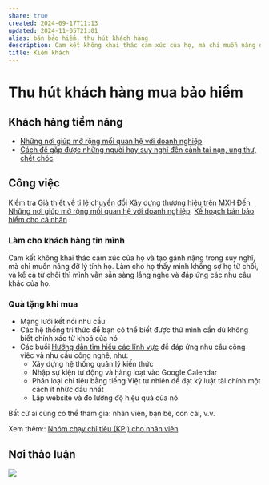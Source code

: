```yaml
---
share: true
created: 2024-09-17T11:13
updated: 2024-11-05T21:01
alias: bán bảo hiểm, thu hút khách hàng
description: Cam kết không khai thác cảm xúc của họ, mà chỉ muốn nâng đỡ lý tính họ
title: Kiếm khách
---
```

# Thu hút khách hàng mua bảo hiểm
## Khách hàng tiềm năng
- [Những nơi giúp mở rộng mối quan hệ với doanh nghiệp](../../../../../%F0%9F%93%9CT%C3%A0i%20nguy%C3%AAn/Ch%C3%ADnh%20s%C3%A1ch%20c%C3%B4ng%20ty/Nh%E1%BB%AFng%20n%C6%A1i%20gi%C3%BAp%20m%E1%BB%9F%20r%E1%BB%99ng%20m%E1%BB%91i%20quan%20h%E1%BB%87%20v%E1%BB%9Bi%20doanh%20nghi%E1%BB%87p.md)
- [Cách để gặp được những người hay suy nghĩ đến cảnh tai nạn, ung thư, chết chóc](./C%C3%A1ch%20%C4%91%E1%BB%83%20g%E1%BA%B7p%20%C4%91%C6%B0%E1%BB%A3c%20nh%E1%BB%AFng%20ng%C6%B0%E1%BB%9Di%20hay%20suy%20ngh%C4%A9%20%C4%91%E1%BA%BFn%20c%E1%BA%A3nh%20tai%20n%E1%BA%A1n,%20ung%20th%C6%B0,%20ch%E1%BA%BFt%20ch%C3%B3c.md)

## Công việc 
Kiểm tra [Giả thiết về tỉ lệ chuyển đổi](../../Gi%E1%BA%A3%20thi%E1%BA%BFt/Gi%E1%BA%A3%20thi%E1%BA%BFt%20v%E1%BB%81%20t%E1%BB%89%20l%E1%BB%87%20chuy%E1%BB%83n%20%C4%91%E1%BB%95i.md)
[Xây dựng thương hiệu trên MXH](../../../X%C3%A2y%20d%E1%BB%B1ng%20th%C6%B0%C6%A1ng%20hi%E1%BB%87u%20tr%C3%AAn%20MXH.md)
Đến [Những nơi giúp mở rộng mối quan hệ với doanh nghiệp](../../../../../%F0%9F%93%9CT%C3%A0i%20nguy%C3%AAn/Ch%C3%ADnh%20s%C3%A1ch%20c%C3%B4ng%20ty/Nh%E1%BB%AFng%20n%C6%A1i%20gi%C3%BAp%20m%E1%BB%9F%20r%E1%BB%99ng%20m%E1%BB%91i%20quan%20h%E1%BB%87%20v%E1%BB%9Bi%20doanh%20nghi%E1%BB%87p.md), 
[Kế hoạch bán bảo hiểm cho cá nhân](../../K%E1%BA%BF%20ho%E1%BA%A1ch/K%E1%BA%BF%20ho%E1%BA%A1ch%20b%C3%A1n%20b%E1%BA%A3o%20hi%E1%BB%83m%20cho%20c%C3%A1%20nh%C3%A2n.md)
### Làm cho khách hàng tin mình
Cam kết không khai thác cảm xúc của họ và tạo gánh nặng trong suy nghĩ, mà chỉ muốn nâng đỡ lý tính họ. Làm cho họ thấy mình không sợ họ từ chối, và kể cả từ chối thì mình vẫn sẵn sàng lắng nghe và đáp ứng các nhu cầu khác của họ.

### Quà tặng khi mua
- Mạng lưới kết nối nhu cầu
- Các hệ thống tri thức để bạn có thể biết được thứ mình cần dù không biết chính xác từ khoá của nó
- Các buổi [Hướng dẫn tìm hiểu các lĩnh vực](../../../../../%F0%9F%93%9CT%C3%A0i%20nguy%C3%AAn/%C3%9D%20t%C6%B0%E1%BB%9Fng%20ki%E1%BA%BFm%20ti%E1%BB%81n/3%20%C3%9D%20t%C6%B0%E1%BB%9Fng/C%C3%A1c%20bu%E1%BB%95i%20chia%20s%E1%BA%BB,%20l%E1%BB%9Bp%20h%E1%BB%8Dc,%20kho%C3%A1%20%C4%91%C3%A0o%20t%E1%BA%A1o,%20bu%E1%BB%95i%20hu%E1%BA%A5n%20luy%E1%BB%87n/H%C6%B0%E1%BB%9Bng%20d%E1%BA%ABn%20t%C3%ACm%20hi%E1%BB%83u%20c%C3%A1c%20l%C4%A9nh%20v%E1%BB%B1c.md) để đáp ứng nhu cầu công việc và nhu cầu công nghệ, như:
    - Xây dựng hệ thống quản lý kiến thức 
    - Nhập sự kiện tự động và hàng loạt vào Google Calendar
    - Phân loại chi tiêu bằng tiếng Việt tự nhiên để đạt kỷ luật tài chính một cách ít nhức đầu nhất
    - Lập website và đo lường độ hiệu quả của nó

Bất cứ ai cũng có thể tham gia: nhân viên, bạn bè, con cái, v.v.

Xem thêm:: [Nhóm chạy chỉ tiêu (KPI) cho nhân viên](../../../index.md)

## Nơi thảo luận
![](https://i.imgur.com/6TJxtif.png)